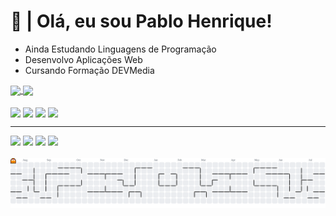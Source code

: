 # 🖖 | Olá, eu sou Pablo Henrique!

- Ainda Estudando Linguagens de Programação
- Desenvolvo Aplicações Web
- Cursando Formação DEVMedia
<div>
<a href="https://github.com/Smokesmk/github-readme-stats">
  <img height=140 align="center" src="https://github-readme-stats.vercel.app/api?username=Smokesmk&theme=radical&rank_icon=github" />
</a>
<a href="https://github.com/Smokesmk/convoychat">
  <img height=320 align="center" src="https://github-readme-stats.vercel.app/api/top-langs?username=Smokesmk&layout=compact&langs_count=8&card_width=360&theme=radical" />
</a>
</div>
<div style="display: inline_block;"><br>
<img width="30px" align="center" src="https://cdn.jsdelivr.net/gh/devicons/devicon@latest/icons/html5/html5-original.svg" />
<img width="30px" align="center" src="https://cdn.jsdelivr.net/gh/devicons/devicon@latest/icons/css3/css3-original.svg" />
<img width="30px" align="center" src="https://cdn.jsdelivr.net/gh/devicons/devicon@latest/icons/javascript/javascript-original.svg" />
<img width="30px" align="center" src="https://cdn.jsdelivr.net/gh/devicons/devicon@latest/icons/python/python-original.svg" />
</div>
<hr>
<div>
  <a href="mailto:smokestudioscomercial@gmail.com"><img src="https://img.shields.io/badge/Gmail-000000?style=for-the-badge&logo=gmail&logoColor=white"></a>
  <a href="https://x.com/y_Smoke_55"><img src="https://img.shields.io/badge/Twitter-1DA1F2?style=for-the-badge&logo=twitter&logoColor=white"></a>
  <a href="https://instagram.com/ysmoke.smk"><img src="https://img.shields.io/badge/Instagram-E4405F?style=for-the-badge&logo=instagram&logoColor=white"></a>
  <a href="https://discord.com/users/963122059674800158"><img src="https://img.shields.io/badge/Discord-7289DA?style=for-the-badge&logo=discord&logoColor=white"></a>
</div>
<br>
<picture>
  <source media="(prefers-color-scheme: dark)" srcset="https://raw.githubusercontent.com/Smokesmk/Smokesmk/output/pacman-contribution-graph-dark.svg">
  <source media="(prefers-color-scheme: light)" srcset="https://raw.githubusercontent.com/Smokesmk/Smokesmk/output/pacman-contribution-graph.svg">
  <img alt="pacman contribution graph" src="https://raw.githubusercontent.com/Smokesmk/Smokesmk/output/pacman-contribution-graph.svg">
</picture>
